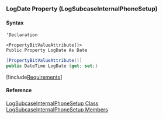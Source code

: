 ﻿### LogDate Property (LogSubcaseInternalPhoneSetup)

#### Syntax

```vbnet
'Declaration

<PropertyBitValueAttribute()>
Public Property LogDate As Date
```

```csharp
[PropertyBitValueAttribute()]
public DateTime LogDate {get; set;}
```

[!include[Requirements](../partials/requirements.md)]

#### Reference

[LogSubcaseInternalPhoneSetup Class](FChoice.Toolkits.Clarify~FChoice.Toolkits.Clarify.Support.LogSubcaseInternalPhoneSetup.md)  
[LogSubcaseInternalPhoneSetup Members](FChoice.Toolkits.Clarify~FChoice.Toolkits.Clarify.Support.LogSubcaseInternalPhoneSetup_members.md)